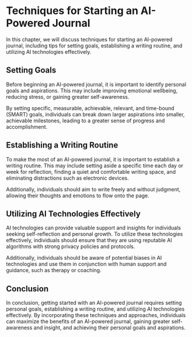 Techniques for Starting an AI-Powered Journal
====================================================================================================

In this chapter, we will discuss techniques for starting an AI-powered journal, including tips for setting goals, establishing a writing routine, and utilizing AI technologies effectively.

Setting Goals
-------------

Before beginning an AI-powered journal, it is important to identify personal goals and aspirations. This may include improving emotional wellbeing, reducing stress, or gaining greater self-awareness.

By setting specific, measurable, achievable, relevant, and time-bound (SMART) goals, individuals can break down larger aspirations into smaller, achievable milestones, leading to a greater sense of progress and accomplishment.

Establishing a Writing Routine
------------------------------

To make the most of an AI-powered journal, it is important to establish a writing routine. This may include setting aside a specific time each day or week for reflection, finding a quiet and comfortable writing space, and eliminating distractions such as electronic devices.

Additionally, individuals should aim to write freely and without judgment, allowing their thoughts and emotions to flow onto the page.

Utilizing AI Technologies Effectively
-------------------------------------

AI technologies can provide valuable support and insights for individuals seeking self-reflection and personal growth. To utilize these technologies effectively, individuals should ensure that they are using reputable AI algorithms with strong privacy policies and protocols.

Additionally, individuals should be aware of potential biases in AI technologies and use them in conjunction with human support and guidance, such as therapy or coaching.

Conclusion
----------

In conclusion, getting started with an AI-powered journal requires setting personal goals, establishing a writing routine, and utilizing AI technologies effectively. By incorporating these techniques and approaches, individuals can maximize the benefits of an AI-powered journal, gaining greater self-awareness and insight, and achieving their personal goals and aspirations.
